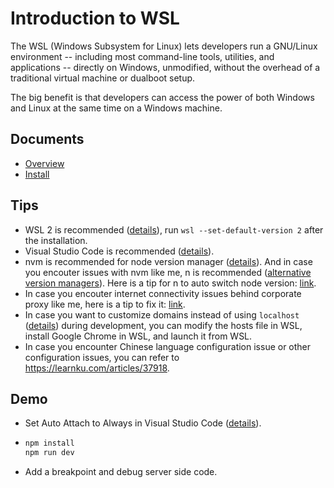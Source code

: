 # Introduction to WSL
The WSL (Windows Subsystem for Linux) lets developers run a GNU/Linux environment -- including most command-line tools, utilities, and applications -- directly on Windows, unmodified, without the overhead of a traditional virtual machine or dualboot setup.

The big benefit is that developers can access the power of both Windows and Linux at the same time on a Windows machine.

## Documents
- [Overview](https://learn.microsoft.com/en-us/windows/wsl/about)
- [Install](https://learn.microsoft.com/en-us/windows/wsl/install)

## Tips
- WSL 2 is recommended ([details](https://learn.microsoft.com/en-us/windows/wsl/compare-versions#whats-new-in-wsl-2)), run `wsl --set-default-version 2` after the installation.
- Visual Studio Code is recommended ([details](https://learn.microsoft.com/en-us/windows/wsl/tutorials/wsl-vscode)).
- nvm is recommended for node version manager ([details](https://learn.microsoft.com/en-us/windows/dev-environment/javascript/nodejs-on-wsl#install-nvm-nodejs-and-npm)). And in case you encouter issues with nvm like me, n is recommended ([alternative version managers](https://learn.microsoft.com/en-us/windows/dev-environment/javascript/nodejs-on-wsl#alternative-version-managers)). Here is a tip for n to auto switch node version: [link](https://github.com/tj/n/issues/714#issuecomment-1062172970).
- In case you encouter internet connectivity issues behind corporate proxy like me, here is a tip to fix it: [link](https://gist.github.com/mandeepsmagh/f1d062fc59e4e6115385c2609b5f0448).
- In case you want to customize domains instead of using `localhost` ([details](https://learn.microsoft.com/en-us/windows/wsl/networking#accessing-linux-networking-apps-from-windows-localhost)) during development, you can modify the hosts file in WSL, install Google Chrome in WSL, and launch it from WSL.
- In case you encounter Chinese language configuration issue or other configuration issues, you can refer to https://learnku.com/articles/37918.

## Demo
- Set Auto Attach to Always in Visual Studio Code ([details](https://code.visualstudio.com/docs/nodejs/nodejs-debugging#_auto-attach)).
- 
    ```sh
    npm install
    npm run dev
    ```
- Add a breakpoint and debug server side code.